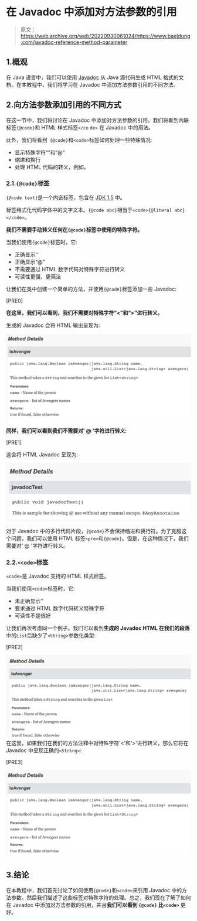 # 在 Javadoc 中添加对方法参数的引用

> 原文：<https://web.archive.org/web/20220930061024/https://www.baeldung.com/javadoc-reference-method-parameter>

## 1.概观

在 Java 语言中，我们可以使用 [Javadoc](/web/20221208143830/https://www.baeldung.com/javadoc) 从 Java 源代码生成 HTML 格式的文档。在本教程中，我们将学习在 Javadoc 中添加方法参数引用的不同方法。

## 2.向方法参数添加引用的不同方式

在这一节中，我们将讨论在 Javadoc 中添加对方法参数的引用。我们将看到内联标签`{@code}`和 HTML 样式标签`</co` `de>` 在 Javadoc 中的用法。

此外，我们将看到` {@code}`和`<code>`标签如何处理一些特殊情况:

*   显示特殊字符“”和“@”
*   缩进和换行
*   处理 HTML 代码的转义，例如，

### 2.1.`{@code}`标签

`{@code text}`是一个内嵌标签，包含在 [JDK 1.5](https://web.archive.org/web/20221208143830/https://docs.oracle.com/javase/7/docs/technotes/guides/javadoc/whatsnew-1.5.0.html) 中。

标签格式化代码字体中的文字文本。`{@code abc}`相当于`<code>{@literal abc}</code>`。

**我们不需要手动转义任何在`{@code}`标签中使用的特殊字符。**

当我们使用`{@code}`标签时，它:

*   正确显示''
*   正确显示“@”
*   不需要通过 HTML 数字代码对特殊字符进行转义
*   可读性更强，更简洁

让我们在类中创建一个简单的方法，并使用`{@code}`标签添加一些 Javadoc:

[PRE0]

**在这里，我们可以看到，我们不需要对特殊字符“<”和“>”进行转义。**

生成的 Javadoc 会将 HTML 输出呈现为:

**[![method1](img/19b35d81af37cbe623e6f94bc98eb18f.png)](/web/20221208143830/https://www.baeldung.com/wp-content/uploads/2021/09/method1-1024x482-1.png)**

**同样，我们可以看到我们不需要对' @ '字符进行转义:**

[PRE1]

这会将 HTML Javadoc 呈现为:

[![method2](img/86f02b31896a4454c577f28247542f8f.png)](/web/20221208143830/https://www.baeldung.com/wp-content/uploads/2021/09/method2-1024x320-1.png)

对于 Javadoc 中的多行代码片段，`{@code}`不会保持缩进和换行符。为了克服这个问题，我们可以使用 HTML 标签`<pre>`和`{@code}`。但是，在这种情况下，我们需要对' @ '字符进行转义。

### 2.2.`<code>`标签

`<code>`是 Javadoc 支持的 HTML 样式标签。

当我们使用`<code>`标签时，它:

*   未正确显示''
*   要求通过 HTML 数字代码转义特殊字符
*   可读性不是很好

让我们再次考虑同一个例子。我们可以看到**生成的 Javadoc HTML 在我们的段落**中的`List`后缺少了`<String>`参数化类型:

[PRE2]

[![method3](img/981441f4020484ee1049ea548a6e0a82.png)](/web/20221208143830/https://www.baeldung.com/wp-content/uploads/2021/09/method3-1024x459-1.png) 
在这里，如果我们在我们的方法注释中对特殊字符'<'和'>'进行转义，那么它将在 Javadoc 中呈现正确的`<String>`:

[PRE3]

[![method4](img/3eee8a13ebd620e37b16b0eaf18146f3.png)](/web/20221208143830/https://www.baeldung.com/wp-content/uploads/2021/09/method4-1024x482-1.png)

## 3.结论

在本教程中，我们首先讨论了如何使用`{@code}`和`<code>`来引用 Javadoc 中的方法参数。然后我们描述了这些标签对特殊字符的处理。总之，我们现在了解了如何在 Javadoc 中添加对方法参数的引用，并且**我们可以看到 `{@code}` 比`<code>`** 更好。